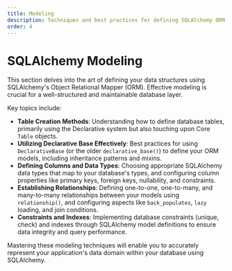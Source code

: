 ```yaml
---
title: Modeling
description: Techniques and best practices for defining SQLAlchemy ORM models, including table creation, relationships, and using the declarative base.
order: 4 
---
```


# SQLAlchemy Modeling

This section delves into the art of defining your data structures using SQLAlchemy's Object Relational Mapper (ORM). Effective modeling is crucial for a well-structured and maintainable database layer.

Key topics include:

-   **Table Creation Methods**: Understanding how to define database tables, primarily using the Declarative system but also touching upon Core `Table` objects.
-   **Utilizing Declarative Base Effectively**: Best practices for using `DeclarativeBase` (or the older `declarative_base()`) to define your ORM models, including inheritance patterns and mixins.
-   **Defining Columns and Data Types**: Choosing appropriate SQLAlchemy data types that map to your database's types, and configuring column properties like primary keys, foreign keys, nullability, and constraints.
-   **Establishing Relationships**: Defining one-to-one, one-to-many, and many-to-many relationships between your models using `relationship()`, and configuring aspects like `back_populates`, `lazy` loading, and join conditions.
-   **Constraints and Indexes**: Implementing database constraints (unique, check) and indexes through SQLAlchemy model definitions to ensure data integrity and query performance.

Mastering these modeling techniques will enable you to accurately represent your application's data domain within your database using SQLAlchemy.

